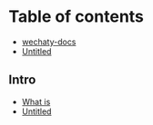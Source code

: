 # Table of contents

* [wechaty-docs](README.md)
* [Untitled](untitled.md)

## Intro

* [What is](intro/what-is.md)
* [Untitled](intro/untitled-1.md)

